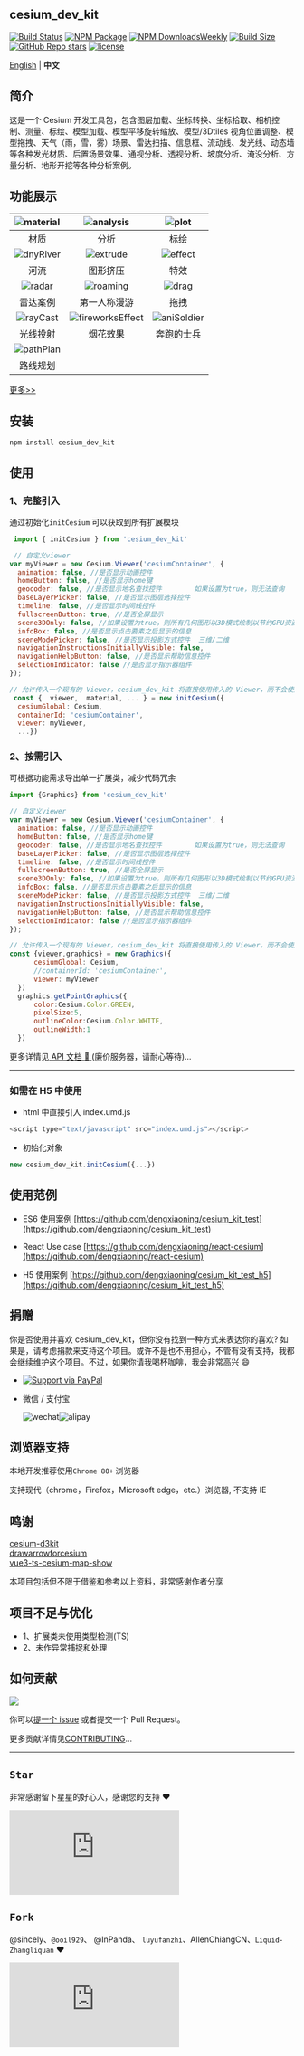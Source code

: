## cesium_dev_kit

[![Build Status][build-main]][build-status]
[![NPM Package][npm]][npm-url]
[![NPM DownloadsWeekly][npm-download]][npmtrends-url]
[![Build Size][build-size]][build-size-url]
[![GitHub Repo stars][repo-stars]][star-chart]
[![license][license-uri]][license-link]

[English](./README.md) | **中文**

## 简介

这是一个 Cesium 开发工具包，包含图层加载、坐标转换、坐标拾取、相机控制、测量、标绘、模型加载、模型平移旋转缩放、模型/3Dtiles 视角位置调整、模型拖拽、天气（雨，雪，雾）场景、雷达扫描、信息框、流动线、发光线、动态墙等各种发光材质、后置场景效果、通视分析、透视分析、坡度分析、淹没分析、方量分析、地形开挖等各种分析案例。

## 功能展示

| ![material](https://github.com/dengxiaoning/cesium_dev_kit/blob/main/src/assets/image/preview/material.gif) |        ![analysis](https://github.com/dengxiaoning/cesium_dev_kit/blob/main/src/assets/image/preview/analysis.gif)        |       ![plot](https://github.com/dengxiaoning/cesium_dev_kit/blob/main/src/assets/image/preview/plot.gif)       |
| :---------------------------------------------------------------------------------------------------------: | :-----------------------------------------------------------------------------------------------------------------------: | :-------------------------------------------------------------------------------------------------------------: |
|                                                    材质                                                     |                                                           分析                                                            |                                                      标绘                                                       |
| ![dnyRiver](https://github.com/dengxiaoning/cesium_dev_kit/blob/main/src/assets/image/preview/dnyRiver.gif) |         ![extrude](https://github.com/dengxiaoning/cesium_dev_kit/blob/main/src/assets/image/preview/extrude.gif)         |     ![effect](https://github.com/dengxiaoning/cesium_dev_kit/blob/main/src/assets/image/preview/effect.gif)     |
|                                                    河流                                                     |                                                         图形挤压                                                          |                                                      特效                                                       |
|    ![radar](https://github.com/dengxiaoning/cesium_dev_kit/blob/main/src/assets/image/preview/radar.gif)    |        ![roaming](https://github.com/dengxiaoning/cesium_dev_kit/blob/main/src/assets/image/preview/pathRoam.gif)         |       ![drag](https://github.com/dengxiaoning/cesium_dev_kit/blob/main/src/assets/image/preview/drag.gif)       |
|                                                  雷达案例                                                   |                                                       第一人称漫游                                                        |                                                      拖拽                                                       |
|  ![rayCast](https://github.com/dengxiaoning/cesium_dev_kit/blob/main/src/assets/image/preview/rayCast.gif)  | ![fireworksEffect](https://github.com/dengxiaoning/cesium_dev_kit/blob/main/src/assets/image/preview/fireworksEffect.gif) | ![aniSoldier](https://github.com/dengxiaoning/cesium_dev_kit/blob/main/src/assets/image/preview/aniSoldier.gif) |
|                                                  光线投射                                                   |                                                         烟花效果                                                          |                                                   奔跑的士兵                                                    |
| ![pathPlan](https://github.com/dengxiaoning/cesium_dev_kit/blob/main/src/assets/image/preview/pathPlan.gif) |
|                                                  路线规划                                                   |

[更多>>](https://benpaodehenji.com/cesiumDevKit)

## 安装

```shell
npm install cesium_dev_kit
```

## 使用

### 1、完整引入

通过初始化`initCesium` 可以获取到所有扩展模块

```javaScript
 import { initCesium } from 'cesium_dev_kit'

 // 自定义viewer
var myViewer = new Cesium.Viewer('cesiumContainer', {
  animation: false, //是否显示动画控件
  homeButton: false, //是否显示home键
  geocoder: false, //是否显示地名查找控件        如果设置为true，则无法查询
  baseLayerPicker: false, //是否显示图层选择控件
  timeline: false, //是否显示时间线控件
  fullscreenButton: true, //是否全屏显示
  scene3DOnly: false, //如果设置为true，则所有几何图形以3D模式绘制以节约GPU资源
  infoBox: false, //是否显示点击要素之后显示的信息
  sceneModePicker: false, //是否显示投影方式控件  三维/二维
  navigationInstructionsInitiallyVisible: false,
  navigationHelpButton: false, //是否显示帮助信息控件
  selectionIndicator: false //是否显示指示器组件
});

// 允许传入一个现有的 Viewer，cesium_dev_kit 将直接使用传入的 Viewer，而不会使用“new Cesium.Viewer()”重新实例化它。
 const {  viewer,  material, ... } = new initCesium({
  cesiumGlobal: Cesium,
  containerId: 'cesiumContainer',
  viewer: myViewer,
  ...})
```

### 2、按需引入

可根据功能需求导出单一扩展类，减少代码冗余

```javaScript
import {Graphics} from 'cesium_dev_kit'

// 自定义viewer
var myViewer = new Cesium.Viewer('cesiumContainer', {
  animation: false, //是否显示动画控件
  homeButton: false, //是否显示home键
  geocoder: false, //是否显示地名查找控件        如果设置为true，则无法查询
  baseLayerPicker: false, //是否显示图层选择控件
  timeline: false, //是否显示时间线控件
  fullscreenButton: true, //是否全屏显示
  scene3DOnly: false, //如果设置为true，则所有几何图形以3D模式绘制以节约GPU资源
  infoBox: false, //是否显示点击要素之后显示的信息
  sceneModePicker: false, //是否显示投影方式控件  三维/二维
  navigationInstructionsInitiallyVisible: false,
  navigationHelpButton: false, //是否显示帮助信息控件
  selectionIndicator: false //是否显示指示器组件
});

// 允许传入一个现有的 Viewer，cesium_dev_kit 将直接使用传入的 Viewer，而不会使用“new Cesium.Viewer()”重新实例化它。
const {viewer,graphics} = new Graphics({
      cesiumGlobal: Cesium,
      //containerId: 'cesiumContainer',
      viewer: myViewer
  })
  graphics.getPointGraphics({
      color:Cesium.Color.GREEN,
      pixelSize:5,
      outlineColor:Cesium.Color.WHITE,
      outlineWidth:1
  })
```

更多详情见[ API 文档 :bookmark_tabs: ](https://benpaodehenji.com/cesiumDevKitDoc)(廉价服务器，请耐心等待)...

---

### 如需在 H5 中使用

- html 中直接引入 index.umd.js

```javaScript
<script type="text/javascript" src="index.umd.js"></script>
```

- 初始化对象

```javaScript
new cesium_dev_kit.initCesium({...})
```

## 使用范例

- ES6 使用案例
  [https://github.com/dengxiaoning/cesium_kit_test](https://github.com/dengxiaoning/cesium_kit_test)

- React Use case
  [https://github.com/dengxiaoning/react-cesium](https://github.com/dengxiaoning/react-cesium)
- H5 使用案例
  [https://github.com/dengxiaoning/cesium_kit_test_h5](https://github.com/dengxiaoning/cesium_kit_test_h5)

## 捐赠

你是否使用并喜欢 cesium_dev_kit，但你没有找到一种方式来表达你的喜欢? 如果是，请考虑捐款来支持这个项目。或许不是也不用担心，不管有没有支持，我都会继续维护这个项目。不过，如果你请我喝杯咖啡，我会非常高兴 😄

- [![Support via PayPal](https://github.com/dengxiaoning/cesium_dev_kit/blob/main/src/assets/image/preview/paypal-logo-129x32.svg)](https://paypal.me/xiaoningdeng?country.x=C2&locale.x=en_US)

- 微信 / 支付宝
  <div style="display: flex">
    <img alt="wechat" title="wechat" src="https://benpaodehenji.com/cesium_dev_kit/static/data/images/wechat.png">
    <img alt="alipay" title="alipay" src="https://benpaodehenji.com/cesium_dev_kit/static/data/images/alipay.png">
  </div>

##

## 浏览器支持

本地开发推荐使用`Chrome 80+` 浏览器

支持现代（chrome，Firefox，Microsoft edge，etc.）浏览器, 不支持 IE

## 鸣谢

[cesium-d3kit](https://github.com/zhangti0708/cesium-d3kit)<br/>
[drawarrowforcesium](https://gitcode.net/mirrors/gitgitczl/drawarrowforcesium)<br/>
[vue3-ts-cesium-map-show](https://gitee.com/hawk86104/vue3-ts-cesium-map-show)<br/>

本项目包括但不限于借鉴和参考以上资料，非常感谢作者分享

## 项目不足与优化

- 1、扩展类未使用类型检测(TS)
- 2、未作异常捕捉和处理

## 如何贡献

<a href="https://github.com/dengxiaoning/cesium_dev_kit/graphs/contributors">
  <img src="https://contrib.rocks/image?repo=dengxiaoning/cesium_dev_kit" />
</a>

你可以[提一个 issue](https://github.com/dengxiaoning/cesium_dev_kit/issues/new) 或者提交一个 Pull Request。

更多贡献详情见[CONTRIBUTING](./CONTRIBUTING.md)...

---

## `Star`

非常感谢留下星星的好心人，感谢您的支持 :heart:

[![Stargazers repo roster for @dengxiaoning/cesium_dev_kit][stargazers-url]][stargazers-link]

## `Fork`

@sincely、`@ooil929`、 @InPanda、 `luyufanzhi`、AllenChiangCN、`Liquid-Zhangliquan` :heart:

[![Forkers repo roster for @dengxiaoning/cesium_dev_kit][forkers-url]][forkers-link]

[npm]: https://img.shields.io/npm/v/cesium_dev_kit
[npm-url]: https://www.npmjs.com/package/cesium_dev_kit
[build-size]: https://img.shields.io/bundlephobia/minzip/cesium_dev_kit/1.0.70?logo=travis
[build-size-url]: https://img.shields.io/bundlephobia/minzip/cesium_dev_kit
[npm-download]: https://img.shields.io/npm/dt/cesium_dev_kit?logo=npm
[npmtrends-url]: https://www.npmtrends.com/cesium_dev_kit
[license-uri]: https://img.shields.io/npm/l/cesium_dev_kit.svg
[license-link]: https://npm.im/cesium_dev_kit
[build-status]: https://github.com/dengxiaoning/cesium_dev_kit
[build-main]: https://img.shields.io/github/actions/workflow/status/dengxiaoning/cesium_dev_kit/project-build.yml?branch=main&logo=github
[repo-stars]: https://img.shields.io/github/stars/dengxiaoning/cesium_dev_kit?style=plastic&logo=github
[forkers-url]: https://bytecrank.com/nastyox/reporoster/php/forkersSVG.php?user=dengxiaoning&repo=cesium_dev_kit
[forkers-link]: https://github.com/dengxiaoning/cesium_dev_kit/network/members
[stargazers-url]: https://bytecrank.com/nastyox/reporoster/php/stargazersSVG.php?user=dengxiaoning&repo=cesium_dev_kit
[stargazers-link]: https://github.com/dengxiaoning/cesium_dev_kit/stargazers
[star-chart]: https://api.star-history.com/svg?repos=dengxiaoning/cesium_dev_kit&type=Date
